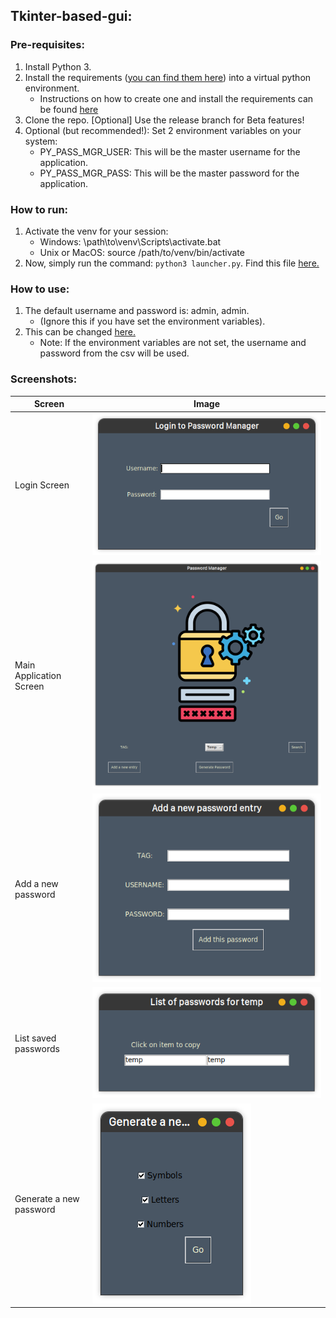 ## Tkinter-based-gui:

### Pre-requisites:

1. Install Python 3.
2. Install the requirements ([you can find them here](pass-manager-tkinter/requirements.txt)) into a virtual python
   environment.
    - Instructions on how to create one and install the requirements can be
      found [here](https://docs.python.org/3/tutorial/venv.html)
3. Clone the repo. [Optional] Use the release branch for Beta features!
4. Optional (but recommended!): Set 2 environment variables on your system:
    - PY_PASS_MGR_USER: This will be the master username for the application.
    - PY_PASS_MGR_PASS: This will be the master password for the application.

### How to run:

1. Activate the venv for your session:
    - Windows: \path\to\venv\Scripts\activate.bat
    - Unix or MacOS: source /path/to/venv/bin/activate
2. Now, simply run the command: `python3 launcher.py`. Find this file [here.](pass-manager-tkinter/launcher.py)

### How to use:

1. The default username and password is: admin, admin.
    - (Ignore this if you have set the environment variables).
2. This can be changed [here.](pass-manager-tkinter/data/master.csv)
    - Note: If the environment variables are not set, the username and password from the csv will be used.

### Screenshots:

| Screen                  | Image                                                                                              |
|-------------------------|----------------------------------------------------------------------------------------------------|
| Login Screen            | ![Login Screen](screenshots/tkinter-gui/login_window.png "Login Screen")                           |
| Main Application Screen | ![Main App Screen](screenshots/tkinter-gui/main_app_window.png "Main App Screen")                  |
| Add a new password      | ![Add a new password](screenshots/tkinter-gui/add_new_password_window.png "Add a new password")    |
| List saved passwords    | ![List saved passwords](screenshots/tkinter-gui/list_passwords_window.png "List saved passwords")  |
| Generate a new password | ![Generate a password](screenshots/tkinter-gui/generate_password_window.png "Generate a password") |
